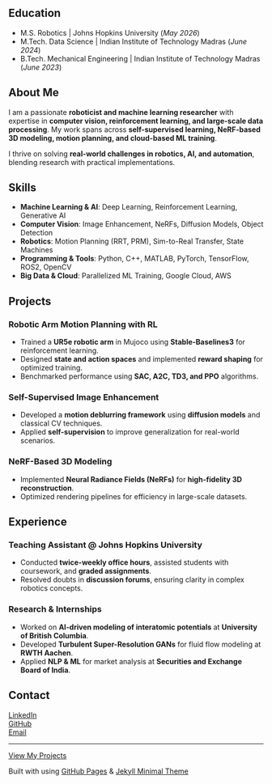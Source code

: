 ## Education
- M.S. Robotics | Johns Hopkins University (_May 2026_)								       		
- M.Tech. Data Science	| Indian Institute of Technology Madras (_June 2024_)	 			        		
- B.Tech. Mechanical Engineering | Indian Institute of Technology Madras (_June 2023_)

## About Me  
I am a passionate **roboticist and machine learning researcher** with expertise in **computer vision, reinforcement learning, and large-scale data processing**. My work spans across **self-supervised learning, NeRF-based 3D modeling, motion planning, and cloud-based ML training**.  

I thrive on solving **real-world challenges in robotics, AI, and automation**, blending research with practical implementations.  

## Skills  
- **Machine Learning & AI**: Deep Learning, Reinforcement Learning, Generative AI  
- **Computer Vision**: Image Enhancement, NeRFs, Diffusion Models, Object Detection  
- **Robotics**: Motion Planning (RRT, PRM), Sim-to-Real Transfer, State Machines  
- **Programming & Tools**: Python, C++, MATLAB, PyTorch, TensorFlow, ROS2, OpenCV  
- **Big Data & Cloud**: Parallelized ML Training, Google Cloud, AWS  

## Projects  
### Robotic Arm Motion Planning with RL  
- Trained a **UR5e robotic arm** in Mujoco using **Stable-Baselines3** for reinforcement learning.  
- Designed **state and action spaces** and implemented **reward shaping** for optimized training.  
- Benchmarked performance using **SAC, A2C, TD3, and PPO** algorithms.  

### Self-Supervised Image Enhancement  
- Developed a **motion deblurring framework** using **diffusion models** and classical CV techniques.  
- Applied **self-supervision** to improve generalization for real-world scenarios.  

### NeRF-Based 3D Modeling  
- Implemented **Neural Radiance Fields (NeRFs)** for **high-fidelity 3D reconstruction**.  
- Optimized rendering pipelines for efficiency in large-scale datasets.  

## Experience  
### Teaching Assistant @ Johns Hopkins University  
- Conducted **twice-weekly office hours**, assisted students with coursework, and **graded assignments**.  
- Resolved doubts in **discussion forums**, ensuring clarity in complex robotics concepts.  

### Research & Internships  
- Worked on **AI-driven modeling of interatomic potentials** at **University of British Columbia**.  
- Developed **Turbulent Super-Resolution GANs** for fluid flow modeling at **RWTH Aachen**.  
- Applied **NLP & ML** for market analysis at **Securities and Exchange Board of India**.  

## Contact  
[LinkedIn](https://www.linkedin.com/in/vaibhav-mahapatra-aa0a591a8/)  
[GitHub](https://github.com/vai-bhav-m)  
[Email](mailto:vmahapa1@jh.edu)  

---
[View My Projects](#projects)

Built with using [GitHub Pages](https://pages.github.com/) & [Jekyll Minimal Theme](https://github.com/pages-themes/minimal)  
